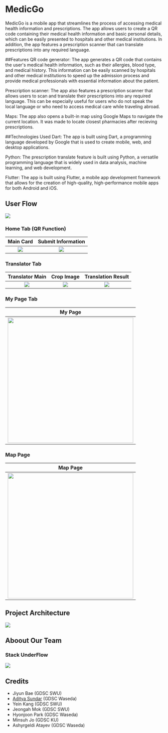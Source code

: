 # MedicGo
MedicGo is a mobile app that streamlines the process of accessing medical health information and prescriptions. The app allows users to create a QR code containing their medical health information and basic personal details, which can be easily presented to hospitals and other medical institutions. In addition, the app features a prescription scanner that can translate prescriptions into any required language.

##Features
QR code generator: The app generates a QR code that contains the user's medical health information, such as their allergies, blood type, and medical history. This information can be easily scanned by hospitals and other medical institutions to speed up the admission process and provide medical professionals with essential information about the patient.

Prescription scanner: The app also features a prescription scanner that allows users to scan and translate their prescriptions into any required language. This can be especially useful for users who do not speak the local language or who need to access medical care while traveling abroad.

Maps: The app also opens a built-in map using Google Maps to navigate the current location. It was made to locate closest pharmacies after recieving prescriptions.

##Technologies Used
Dart: The app is built using Dart, a programming language developed by Google that is used to create mobile, web, and desktop applications.

Python: The prescription translate feature is built using Python, a versatile programming language that is widely used in data analysis, machine learning, and web development.

Flutter: The app is built using Flutter, a mobile app development framework that allows for the creation of high-quality, high-performance mobile apps for both Android and iOS.

## User Flow
![](https://user-images.githubusercontent.com/78486898/218290840-3f830c00-4aab-43e8-b06f-46a6047706c6.jpg)
### Home Tab (QR Function)
|Main Card|Submit Information|
|:-:|:-:|
|![](https://user-images.githubusercontent.com/63540652/218291249-bdbfa942-7fa4-4f46-b1cf-e85f87468ff1.png)|![](https://user-images.githubusercontent.com/63540652/218291253-19f5f2ee-51d9-4509-b831-faf1232a0e97.png)|

### Translator Tab
|Translator Main|Crop Image|Translation Result|
|:-:|:-:|:-:|
|![](https://user-images.githubusercontent.com/63540652/218291254-36c6de64-662a-4a0e-bedb-bea55c81e543.png)|![](https://user-images.githubusercontent.com/63540652/218291255-f8e831d3-b08d-403c-8b02-481090774cdc.png)|![](https://user-images.githubusercontent.com/63540652/218291256-a6b42fcf-7aa9-4fa9-bbeb-660e625fc52b.png)|

### My Page Tab
|My Page|
|:-:|
|<img src="https://user-images.githubusercontent.com/63540652/218291258-044d1a79-106c-4662-9be0-20b7c0c1bcdc.png" width="400"/>|

### Map Page
|Map Page|
|:-:|
|<img src="https://user-images.githubusercontent.com/63540652/218291259-ce714788-abfb-47e7-9fb6-69bae49b501f.png" width="400"/>|

## Project Architecture
![](https://user-images.githubusercontent.com/78486898/218290931-4d5ea0b4-9937-41e9-b8fd-02fdf0288226.jpg)

## Aboout Our Team
### Stack UnderFlow
![](https://user-images.githubusercontent.com/78486898/218290658-fb8d4bcf-8be7-43a5-a70b-ff943d3b07b9.jpg)

## Credits
- Jiyun Bae (GDSC SWU)
- [Aditya Sundar](https://www.linkedin.com/in/aditya-sundar-7b88a8228/) (GDSC Waseda)
- Yein Kang (GDSC SWU)
- Jeongah Mok (GDSC SWU)
- Hyonjoon Park (GDSC Waseda)
- Minsuh Jo (GDSC KU)
- Ashyrgeldi Atayev (GDSC Waseda)
